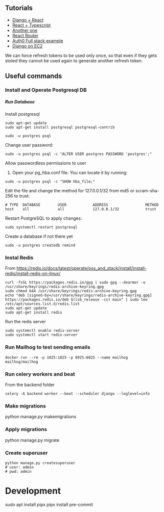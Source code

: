 ## Tutorials

- [Django + React](https://www.youtube.com/watch?v=c-QsfbznSXI&t=1s)
- [React + Typescript](https://react.dev/learn/typescript)
- [Another one](https://dev.to/koladev/django-rest-authentication-cmh)
- [React Router](https://ui.dev/react-router-tutorial)
- [Auth0 Full stack example](https://developer.auth0.com/resources/code-samples/full-stack/hello-world/basic-access-control/spa/react-typescript/django-python)
- [Django on EC2](https://testdriven.io/blog/django-docker-https-aws/)

We can force refresh tokens to be used only once, so that even if they gets
stoled they cannot be used again to generate another refresh token.

## Useful commands

### Install and Operate Postgresql DB

##### Run Database

Install postgresql

```
sudo apt-get update
sudo apt-get install postgresql postgresql-contrib
```

```
sudo -u postgres psql

```

Change user password:

```
sudo -u postgres psql -c "ALTER USER postgres PASSWORD 'postgres';"
```

Allow passwordless permissions to user

1. Open your pg_hba.conf file. You can locate it by running:

```
sudo -u postgres psql -c "SHOW hba_file;"
```

Edit the file and change the method for 127.0.0.1/32 from md5 or scram-sha-256
to trust:

```
# TYPE  DATABASE        USER            ADDRESS                 METHOD
host    all             all             127.0.0.1/32            trust
```

Restart PostgreSQL to apply changes:

```
sudo systemctl restart postgresql
```

Create a database if not there yet

```
sudo -u postgres createdb remind
```

### Instal Redis

From
https://redis.io/docs/latest/operate/oss_and_stack/install/install-redis/install-redis-on-linux/

```
curl -fsSL https://packages.redis.io/gpg | sudo gpg --dearmor -o /usr/share/keyrings/redis-archive-keyring.gpg
sudo chmod 644 /usr/share/keyrings/redis-archive-keyring.gpg
echo "deb [signed-by=/usr/share/keyrings/redis-archive-keyring.gpg] https://packages.redis.io/deb $(lsb_release -cs) main" | sudo tee /etc/apt/sources.list.d/redis.list
sudo apt-get update
sudo apt-get install redis
```

Run the redis server

```
sudo systemctl enable redis-server
sudo systemctl start redis-server
```

### Run Mailhog to test sending emails

```
docker run --rm -p 1025:1025 -p 8025:8025 --name mailhog mailhog/mailhog
```

### Run celery workers and beat

From the backend folder

```
celery -A backend worker --beat --scheduler django --loglevel=info
```

### Make migrations

python manage.py makemigrations

### Apply migrations

python manage.py migrate

### Create superuser

```
python manage.py createsuperuser
# user: admin
# pwd: admin
```

# Development

sudo apt install pipx pipx install pre-commit
